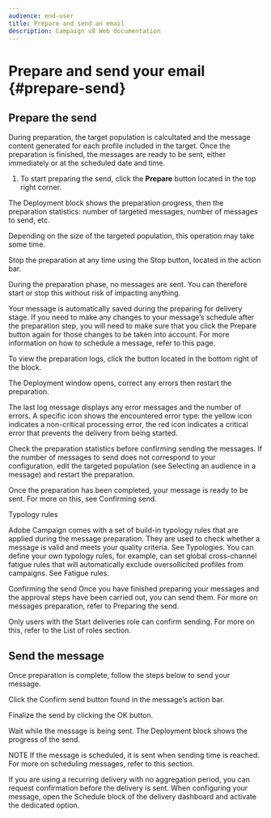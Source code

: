```yaml
---
audience: end-user
title: Prepare and send an email
description: Campaign v8 Web documentation
---
```

# Prepare and send your email {#prepare-send}


<!--

	show how to prepare and send the email + the live kpis in the dashboard

like acc when preparation, target calculated then send
real time KPIs, not in AJO. similar to ACS.
exclusion logs, causes
-->

<!--
send also KPIs
-->

## Prepare the send

During preparation, the target population is calcultated and the message content generated for each profile included in the target. Once the preparation is finished, the messages are ready to be sent, either immediately or at the scheduled date and time.

1. To start preparing the send, click the **Prepare** button located in the top right corner.



The Deployment block shows the preparation progress, then the preparation statistics: number of targeted messages, number of messages to send, etc.

Depending on the size of the targeted population, this operation may take some time.



Stop the preparation at any time using the Stop button, located in the action bar.

During the preparation phase, no messages are sent. You can therefore start or stop this without risk of impacting anything.



Your message is automatically saved during the preparing for delivery stage. If you need to make any changes to your message’s schedule after the preparation step, you will need to make sure that you click the Prepare button again for those changes to be taken into account. For more information on how to schedule a message, refer to this page.



To view the preparation logs, click the button located in the bottom right of the block.



The Deployment window opens, correct any errors then restart the preparation.

The last log message displays any error messages and the number of errors. A specific icon shows the encountered error type: the yellow icon indicates a non-critical processing error, the red icon indicates a critical error that prevents the delivery from being started.



Check the preparation statistics before confirming sending the messages. If the number of messages to send does not correspond to your configuration, edit the targeted population (see Selecting an audience in a message) and restart the preparation.

Once the preparation has been completed, your message is ready to be sent. For more on this, see Confirming send.

Typology rules

Adobe Campaign comes with a set of build-in typology rules that are applied during the message preparation. They are used to check whether a message is valid and meets your quality criteria. See Typologies. You can define your own typology rules, for example, can set global cross-channel fatigue rules that will automatically exclude oversollicited profiles from campaigns. See Fatigue rules.

Confirming the send
Once you have finished preparing your messages and the approval steps have been carried out, you can send them. For more on messages preparation, refer to Preparing the send.

Only users with the Start deliveries role can confirm sending. For more on this, refer to the List of roles section.

## Send the message

Once preparation is complete, follow the steps below to send your message.

Click the Confirm send button found in the message’s action bar.



Finalize the send by clicking the OK button.



Wait while the message is being sent. The Deployment block shows the progress of the send.

NOTE
If the message is scheduled, it is sent when sending time is reached. For more on scheduling messages, refer to this section.

If you are using a recurring delivery with no aggregation period, you can request confirmation before the delivery is sent. When configuring your message, open the Schedule block of the delivery dashboard and activate the dedicated option.



